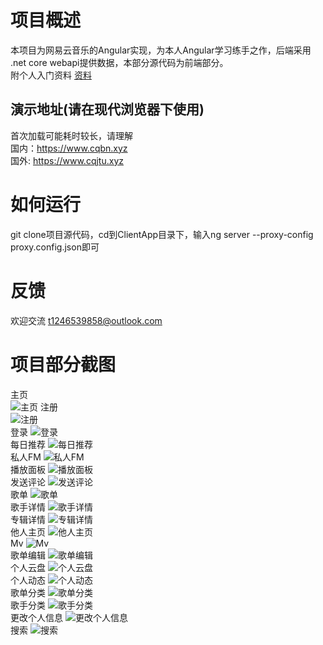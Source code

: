 # 项目概述
本项目为网易云音乐的Angular实现，为本人Angular学习练手之作，后端采用 .net core webapi提供数据，本部分源代码为前端部分。
<br>
附个人入门资料 [资料](./src/Angular5Practice.pdf)
## 演示地址(请在现代浏览器下使用)
首次加载可能耗时较长，请理解<br>
国内：https://www.cqbn.xyz
<br>
国外: https://www.cqjtu.xyz

# 如何运行

git clone项目源代码，cd到ClientApp目录下，输入ng server --proxy-config proxy.config.json即可
# 反馈
欢迎交流 t1246539858@outlook.com
# 项目部分截图

主页
<br>
![主页](./ScreenShots/Home.png)
注册
<br>
![注册](./ScreenShots/Reg.png)
<br>
登录
![登录](./ScreenShots/Login.png)
<br>
每日推荐
![每日推荐](./ScreenShots/EveryDayMusic.png)
<br>
私人FM
![私人FM](./ScreenShots/PersonalFM.png)
<br>
播放面板
![播放面板](./ScreenShots/PlayPanel.png)
<br>
发送评论
![发送评论](./ScreenShots/Comment.png)
<br>
歌单
![歌单](./ScreenShots/Playlist.png)
 <br>
歌手详情
![歌手详情](./ScreenShots/Artist.png)
 <br>
专辑详情
![专辑详情](./ScreenShots/Album.png)
 <br>
他人主页
![他人主页](./ScreenShots/OtherUser.png)
 <br>
Mv
![Mv](./ScreenShots/Mv.png)
 <br>
歌单编辑
![歌单编辑](./ScreenShots/PlaylistEdit.png)
 <br>
个人云盘
![个人云盘](./ScreenShots/CloudDisk.png)
 <br>
个人动态
![个人动态](./ScreenShots/Events.png)
<br>
歌单分类
![歌单分类](./ScreenShots/MorePlaylist.png)
<br>
歌手分类
![歌手分类](./ScreenShots/MoreArtists.png)
<br>
更改个人信息
![更改个人信息](./ScreenShots/ChangeUserInfo.png)
<br>
搜索
![搜索](./ScreenShots/Search.png)
